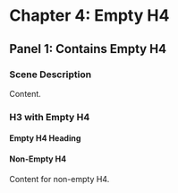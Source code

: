 # Chapter 4: Empty H4

## Panel 1: Contains Empty H4

### Scene Description

Content.

### H3 with Empty H4

#### Empty H4 Heading

#### Non-Empty H4

Content for non-empty H4.
